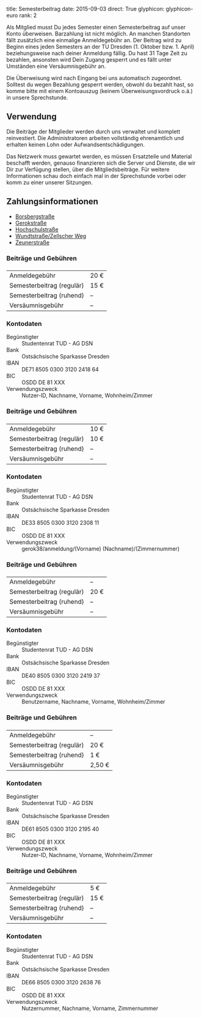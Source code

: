 title: Semesterbeitrag
date: 2015-09-03
direct: True
glyphicon: glyphicon-euro
rank: 2

Als Mitglied musst Du jedes Semester einen Semesterbeitrag auf unser Konto überweisen.
Barzahlung ist nicht möglich.
An manchen Standorten fällt zusätzlich eine einmalige Anmeldegebühr an. 
Der Beitrag wird zu Beginn eines jeden Semesters an der TU Dresden (1. Oktober bzw.  1. April) beziehungsweise nach deiner Anmeldung fällig. Du hast 31 Tage Zeit zu bezahlen, ansonsten wird Dein Zugang gesperrt und es fällt unter Umständen eine Versäumnisgebühr an.

Die Überweisung wird nach Eingang bei uns automatisch zugeordnet.
Solltest du wegen Bezahlung gesperrt werden, obwohl du bezahlt hast, so komme bitte mit einem Kontoauszug (keinem Überweisungsvordruck o.ä.) in unsere Sprechstunde.

## Verwendung

Die Beiträge der Mitglieder werden durch uns verwaltet und komplett reinvestiert. Die Administratoren arbeiten vollständig ehrenamtlich und erhalten keinen Lohn oder Aufwandsentschädigungen.

Das Netzwerk muss gewartet werden, es müssen Ersatzteile und Material beschafft werden, genauso finanzieren sich die Server und Dienste, die wir Dir zur Verfügung stellen, über die Mitgliedsbeiträge. Für weitere Informationen schau doch einfach mal in der Sprechstunde vorbei oder komm zu einer unserer Sitzungen.

## Zahlungsinformationen

<div>
  <ul class="nav nav-tabs" role="tablist">
    <li role="presentation"><a href="#borsbergstrasse"
    aria-controls="borsbergstrasse" role="tab" data-toggle="tab">Borsbergstraße</a>
    </li>
    <li role="presentation"><a href="#gerokstrasse"
    aria-controls="gerokstrasse" role="tab" data-toggle="tab">Gerokstraße</a>
    </li>
    <li role="presentation"><a href="#hochschulstrasse"
    aria-controls="hochschulstrasse" role="tab" data-toggle="tab">Hochschulstraße</a>
    </li>
    <li role="presentation"><a href="#wundtstrasse"
    aria-controls="wundtstrasse" role="tab" data-toggle="tab">Wundtstraße/Zellscher Weg</a>
    </li>
    <li role="presentation"><a href="#zeunerstrasse"
    aria-controls="zeunerstrasse" role="tab" data-toggle="tab">Zeunerstraße</a>
    </li>
  </ul>
  <div class="tab-content">
    <div class="tab-pane row" role="tabpanel" id="borsbergstrasse">
      <div class="col-sm-6">
        <h3>Beiträge und Gebühren</h3>
        <table class="table">
          <thead>
            <tr>
              <td></td>
              <td></td>
            </tr>
          </thead>
          <tbody>
            <tr>
              <td>Anmeldegebühr</td>
              <td>20 €</td>
            </tr>
            <tr>
              <td>Semesterbeitrag (regulär)</td>
              <td>15 €</td>
            </tr>
            <tr>
              <td>Semesterbeitrag (ruhend)</td>
              <td>–</td>
            </tr>
            <tr>
              <td>Versäumnisgebühr</td>
              <td>–</td>
            </tr>
          </tbody>
        </table>
      </div>
      <div class="col-sm-6">
        <h3>Kontodaten</h3>
        <dl>
          <dt>Begünstigter</dt>
          <dd>Studentenrat TUD - AG DSN</dd>
          <dt>Bank</dt>
          <dd>Ostsächsische Sparkasse Dresden</dd>
          <dt>IBAN</dt>
          <dd>DE71 8505 0300 3120 2418 64</dd>
          <dt>BIC</dt>
          <dd>OSDD DE 81 XXX</dd>
          <dt>Verwendungszweck</dt>
          <dd>Nutzer-ID, Nachname, Vorname, Wohnheim/Zimmer</dd>
        </dl>
      </div>
    </div>
    <div class="tab-pane row" role="tabpanel" id="gerokstrasse">
      <div class="col-sm-6">
        <h3>Beiträge und Gebühren</h3>
        <table class="table">
          <thead>
            <tr>
              <td></td>
              <td></td>
            </tr>
          </thead>
          <tbody>
            <tr>
              <td>Anmeldegebühr</td>
              <td>10 €</td>
            </tr>
            <tr>
              <td>Semesterbeitrag (regulär)</td>
              <td>10 €</td>
            </tr>
            <tr>
              <td>Semesterbeitrag (ruhend)</td>
              <td>–</td>
            </tr>
            <tr>
              <td>Versäumnisgebühr</td>
              <td>–</td>
            </tr>
          </tbody>
        </table>
      </div>
      <div class="col-sm-6">
        <h3>Kontodaten</h3>
        <dl>
          <dt>Begünstigter</dt>
          <dd>Studentenrat TUD - AG DSN</dd>
          <dt>Bank</dt>
          <dd>Ostsächsische Sparkasse Dresden</dd>
          <dt>IBAN</dt>
          <dd>DE33 8505 0300 3120 2308 11</dd>
          <dt>BIC</dt>
          <dd>OSDD DE 81 XXX</dd>
          <dt>Verwendungszweck</dt>
          <dd>gerok38/anmeldung/(Vorname) (Nachname)/(Zimmernummer)</dd>
        </dl>
      </div>
    </div>
    <div class="tab-pane row" role="tabpanel" id="hochschulstrasse">
      <div class="col-sm-6">
        <h3>Beiträge und Gebühren</h3>
        <table class="table">
          <thead>
            <tr>
              <td></td>
              <td></td>
            </tr>
          </thead>
          <tbody>
            <tr>
              <td>Anmeldegebühr</td>
              <td>–</td>
            </tr>
            <tr>
              <td>Semesterbeitrag (regulär)</td>
              <td>20 €</td>
            </tr>
            <tr>
              <td>Semesterbeitrag (ruhend)</td>
              <td>–</td>
            </tr>
            <tr>
              <td>Versäumnisgebühr</td>
              <td>–</td>
            </tr>
          </tbody>
        </table>
      </div>
      <div class="col-sm-6">
        <h3>Kontodaten</h3>
        <dl>
          <dt>Begünstigter</dt>
          <dd>Studentenrat TUD - AG DSN</dd>
          <dt>Bank</dt>
          <dd>Ostsächsische Sparkasse Dresden</dd>
          <dt>IBAN</dt>
          <dd>DE40 8505 0300 3120 2419 37</dd>
          <dt>BIC</dt>
          <dd>OSDD DE 81 XXX</dd>
          <dt>Verwendungszweck</dt>
          <dd>Benutzername,  Nachname, Vorname, Wohnheim/Zimmer</dd>
        </dl>
      </div>
    </div>
    <div class="tab-pane row" role="tabpanel" id="wundtstrasse">
      <div class="col-sm-6">
        <h3>Beiträge und Gebühren</h3>
        <table class="table">
          <thead>
            <tr>
              <td></td>
              <td></td>
            </tr>
          </thead>
          <tbody>
            <tr>
              <td>Anmeldegebühr</td>
              <td>–</td>
            </tr>
            <tr>
              <td>Semesterbeitrag (regulär)</td>
              <td>20 €</td>
            </tr>
            <tr>
              <td>Semesterbeitrag (ruhend)</td>
              <td>1 €</td>
            </tr>
            <tr>
              <td>Versäumnisgebühr</td>
              <td>2,50 €</td>
            </tr>
          </tbody>
        </table>
      </div>
      <div class="col-sm-6">
        <h3>Kontodaten</h3>
        <dl>
          <dt>Begünstigter</dt>
          <dd>Studentenrat TUD - AG DSN</dd>
          <dt>Bank</dt>
          <dd>Ostsächsische Sparkasse Dresden</dd>
          <dt>IBAN</dt>
          <dd>DE61 8505 0300 3120 2195 40</dd>
          <dt>BIC</dt>
          <dd>OSDD DE 81 XXX</dd>
          <dt>Verwendungszweck</dt>
          <dd>Nutzer-ID, Nachname, Vorname, Wohnheim/Zimmer</dd>
        </dl>
      </div>
    </div>
    <div class="tab-pane row" role="tabpanel" id="zeunerstrasse">
      <div class="col-sm-6">
        <h3>Beiträge und Gebühren</h3>
        <table class="table">
          <thead>
            <tr>
              <td></td>
              <td></td>
            </tr>
          </thead>
          <tbody>
            <tr>
              <td>Anmeldegebühr</td>
              <td>5 €</td>
            </tr>
            <tr>
              <td>Semesterbeitrag (regulär)</td>
              <td>15 €</td>
            </tr>
            <tr>
              <td>Semesterbeitrag (ruhend)</td>
              <td>–</td>
            </tr>
            <tr>
              <td>Versäumnisgebühr</td>
              <td>–</td>
            </tr>
          </tbody>
        </table>
      </div>
      <div class="col-sm-6">
        <h3>Kontodaten</h3>
        <dl>
          <dt>Begünstigter</dt>
          <dd>Studentenrat TUD - AG DSN</dd>
          <dt>Bank</dt>
          <dd>Ostsächsische Sparkasse Dresden</dd>
          <dt>IBAN</dt>
          <dd>DE66 8505 0300 3120 2638 76</dd>
          <dt>BIC</dt>
          <dd>OSDD DE 81 XXX</dd>
          <dt>Verwendungszweck</dt>
          <dd>Nutzernummer, Nachname, Vorname, Zimmernummer</dd>
        </dl>
      </div>
    </div>
  </div>
</div>
